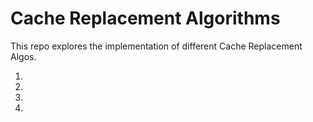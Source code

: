 # Cache Replacement Algorithms
This repo explores the implementation of different Cache Replacement Algos.

1.
1.
1.
1. 